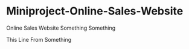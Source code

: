 # Miniproject-Online-Sales-Website
Online Sales Website
Something Something

This Line From Something
